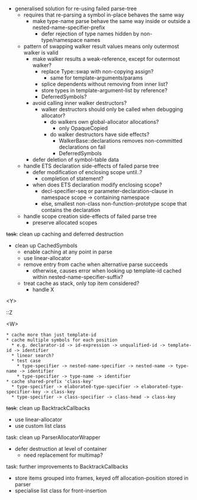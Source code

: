   * generalised solution for re-using failed parse-tree
    * requires that re-parsing a symbol in-place behaves the same way
      * make type-name parse behave the same way inside or outside a nested-name-specifier-prefix
        * defer rejection of type names hidden by non-type/namespace names
    * pattern of swapping walker result values means only outermost walker is valid
      * make walker results a weak-reference, except for outermost walker?
        * replace Type::swap with non-copying assign?
          * same for template-arguments/params
        * splice dependents without removing from inner list?
        * store types in template-argument-list by reference?
        * DeferredSymbols?
      * avoid calling inner walker destructors?
        * walker destructors should only be called when debugging allocator?
          * do walkers own global-allocator allocations?
            * only OpaqueCopied
          * do walker destructors have side effects?
            * WalkerBase::declarations removes non-committed declarations on fail
            * DeferredSymbols
      * defer deletion of symbol-table data
    * handle ETS declaration side-effects of failed parse tree
      * defer modification of enclosing scope until..?
        * completion of statement?
      * when does ETS declaration modify enclosing scope?
        * decl-specifier-seq or parameter-declaration-clause in namespace scope -> containing namespace
        * else, smallest non-class non-function-prototype scope that contains the declaration
    * handle scope creation side-effects of failed parse tree
      * preserve allocated scopes


~~task~~: clean up caching and deferred destruction
  * clean up CachedSymbols
    * enable caching at any point in parse
    * use linear-allocator
    * remove entry from cache when alternative parse succeeds
      * otherwise, causes error when looking up template-id cached within nested-name-specifier-suffix?
    * treat cache as stack, only top item considered?
      * handle X

&lt;Y&gt;

::Z

&lt;W&gt;


    * cache more than just template-id
    * cache multiple symbols for each position
      * e.g. declarator-id -> id-expression -> unqualified-id -> template-id -> identifier
      * linear search?
      * test case
        * type-specifier -> nested-name-specifier -> nested-name -> type-name -> identifier
        * type-specifier -> type-name -> identifier
    * cache shared-prefix 'class-key'
      * type-specifier -> elaborated-type-specifier -> elaborated-type-specifier-key -> class-key
      * type-specifier -> class-specifier -> class-head -> class-key

~~task~~: clean up BacktrackCallbacks
  * use linear-allocator
  * use custom list class

task: clean up ParserAllocatorWrapper
  * defer destruction at level of container
    * need replacement for multimap?

task: further improvements to BacktrackCallbacks
  * store items grouped into frames, keyed off allocation-position stored in parser
  * specialise list class for front-insertion
